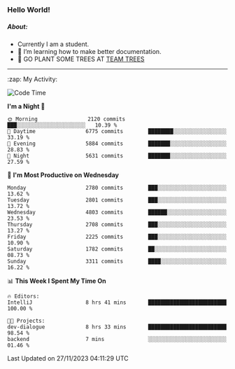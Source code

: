 ### Hello World!

##### About:
- Currently I am a student.
- 🌱 I’m learning how to make better documentation.
- 🌱 GO PLANT SOME TREES AT [TEAM TREES](https://teamtrees.org/)

---
  <summary>:zap: My Activity:</summary>
  
<!--START_SECTION:waka-->
![Code Time](http://img.shields.io/badge/Code%20Time-1%2C267%20hrs%2046%20mins-blue)

**I'm a Night 🦉** 

```text
🌞 Morning                2120 commits        ███░░░░░░░░░░░░░░░░░░░░░░   10.39 % 
🌆 Daytime                6775 commits        ████████░░░░░░░░░░░░░░░░░   33.19 % 
🌃 Evening                5884 commits        ███████░░░░░░░░░░░░░░░░░░   28.83 % 
🌙 Night                  5631 commits        ███████░░░░░░░░░░░░░░░░░░   27.59 % 
```
📅 **I'm Most Productive on Wednesday** 

```text
Monday                   2780 commits        ███░░░░░░░░░░░░░░░░░░░░░░   13.62 % 
Tuesday                  2801 commits        ███░░░░░░░░░░░░░░░░░░░░░░   13.72 % 
Wednesday                4803 commits        ██████░░░░░░░░░░░░░░░░░░░   23.53 % 
Thursday                 2708 commits        ███░░░░░░░░░░░░░░░░░░░░░░   13.27 % 
Friday                   2225 commits        ███░░░░░░░░░░░░░░░░░░░░░░   10.90 % 
Saturday                 1782 commits        ██░░░░░░░░░░░░░░░░░░░░░░░   08.73 % 
Sunday                   3311 commits        ████░░░░░░░░░░░░░░░░░░░░░   16.22 % 
```


📊 **This Week I Spent My Time On** 

```text
🔥 Editors: 
IntelliJ                 8 hrs 41 mins       █████████████████████████   100.00 % 

🐱‍💻 Projects: 
dev-dialogue             8 hrs 33 mins       █████████████████████████   98.54 % 
backend                  7 mins              ░░░░░░░░░░░░░░░░░░░░░░░░░   01.46 % 
```


 Last Updated on 27/11/2023 04:11:29 UTC
<!--END_SECTION:waka-->
